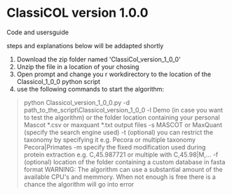 # ClassiCOL version 1.0.0
Code and usersguide

steps and explanations below will be addapted shortly

1. Download the zip folder named 'ClassiCol_version_1_0_0'
2. Unzip the file in a location of your chosing
3. Open prompt and change you r workdirectory to the location of the Classicol_1_0_0 python script
4. use the following commands to start the algorithm:
> python Classicol_version_1_0_0.py -d path_to_the_script\Classicol_version_1_0_0
> -l Demo (in case you want to test the algorithm) or the folder location containing your personal Mascot *.csv or maxquant *.txt output files
> -s MASCOT or MaxQuant (specify the search engine used)
> -t (optional) you can restrict the taxonomy by specifying it e.g. Pecora or multiple taxonomy Pecora|Primates
> -m specify the fixed modification used during protein extraction e.g. C,45.987721 or multiple with C,45.98|M,...
> -f (optional) location of the folder containing a custom database in fasta format
WARNING: The algorithm can use a substantial amount of the available CPU's and memmory. When not enough is free there is a chance the algorithm will go into error
